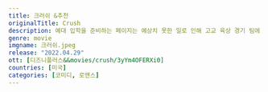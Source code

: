 ```yaml
---
title: 크러쉬 &추천
originalTitle: Crush
description: 예대 입학을 준비하는 페이지는 예상치 못한 일로 인해 고교 육상 경기 팀에 합류하게 되고, 페이지는 이를 오랫동안 짝사랑하던 가브리엘라와 이어질 기회로 삼는다. 하지만 곧 예상 밖의 인물에게 빠져드는 자신을 발견하고, 진정한 사랑이 무엇인지 알게 된다.
genre: movie
imgname: 크러쉬.jpeg
release: "2022.04.29"
ott: [디즈니플러스&&movies/crush/3yYm4OFERXi0]
countries: [미국]
categories: [코미디, 로맨스]
---
```


